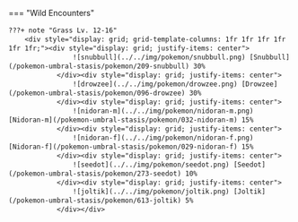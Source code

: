 

=== "Wild Encounters"


	???+ note "Grass Lv. 12-16"
		<div style="display: grid; grid-template-columns: 1fr 1fr 1fr 1fr 1fr 1fr;"><div style="display: grid; justify-items: center">
                    ![snubbull](../../img/pokemon/snubbull.png) [Snubbull](/pokemon-umbral-stasis/pokemon/209-snubbull) 30%
                </div><div style="display: grid; justify-items: center">
                    ![drowzee](../../img/pokemon/drowzee.png) [Drowzee](/pokemon-umbral-stasis/pokemon/096-drowzee) 30%
                </div><div style="display: grid; justify-items: center">
                    ![nidoran-m](../../img/pokemon/nidoran-m.png) [Nidoran-m](/pokemon-umbral-stasis/pokemon/032-nidoran-m) 15%
                </div><div style="display: grid; justify-items: center">
                    ![nidoran-f](../../img/pokemon/nidoran-f.png) [Nidoran-f](/pokemon-umbral-stasis/pokemon/029-nidoran-f) 15%
                </div><div style="display: grid; justify-items: center">
                    ![seedot](../../img/pokemon/seedot.png) [Seedot](/pokemon-umbral-stasis/pokemon/273-seedot) 10%
                </div><div style="display: grid; justify-items: center">
                    ![joltik](../../img/pokemon/joltik.png) [Joltik](/pokemon-umbral-stasis/pokemon/613-joltik) 5%
                </div></div>



